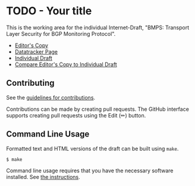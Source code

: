 # TODO - Your title

This is the working area for the individual Internet-Draft, "BMPS: Transport Layer Security for BGP Monitoring Protocol".

* [Editor's Copy](https://hmntsharma.github.io/draft-hmntsharma-bmp-over-tls/#go.draft-hmntsharma-bmp-over-tls.html)
* [Datatracker Page](https://datatracker.ietf.org/doc/draft-hmntsharma-bmp-over-tls)
* [Individual Draft](https://datatracker.ietf.org/doc/html/draft-hmntsharma-bmp-over-tls)
* [Compare Editor's Copy to Individual Draft](https://hmntsharma.github.io/draft-hmntsharma-bmp-over-tls/#go.draft-hmntsharma-bmp-over-tls.diff)


## Contributing

See the
[guidelines for contributions](https://github.com/hmntsharma/draft-hmntsharma-bmp-over-tls/blob/main/CONTRIBUTING.md).

Contributions can be made by creating pull requests.
The GitHub interface supports creating pull requests using the Edit (✏) button.


## Command Line Usage

Formatted text and HTML versions of the draft can be built using `make`.

```sh
$ make
```

Command line usage requires that you have the necessary software installed.  See
[the instructions](https://github.com/martinthomson/i-d-template/blob/main/doc/SETUP.md).


